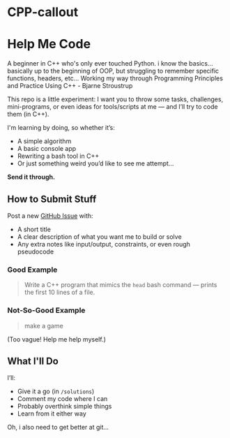 # CPP-callout

# Help Me Code

A beginner in C++ who's only ever touched Python. i know the basics... basically up to the beginning of OOP, but struggling to remember specific functions, headers, etc... Working my way through Programming
Principles and Practice Using C++ - Bjarne Stroustrup

This repo is a little experiment: I want you to throw some tasks, challenges, mini-programs, or even ideas for tools/scripts at me — and I’ll try to code them (in C++).

I'm learning by doing, so whether it’s:
- A simple algorithm
- A basic console app
- Rewriting a bash tool in C++
- Or just something weird you’d like to see me attempt…

**Send it through.**

## How to Submit Stuff

Post a new [GitHub Issue](https://github.com/abrahaml01/CPP-callout/issues) with:
- A short title
- A clear description of what you want me to build or solve
- Any extra notes like input/output, constraints, or even rough pseudocode

### Good Example
> Write a C++ program that mimics the `head` bash command — prints the first 10 lines of a file.

### Not-So-Good Example
> make a game

(Too vague! Help me help myself.)

## What I'll Do

I’ll:
- Give it a go (in `/solutions`)
- Comment my code where I can
- Probably overthink simple things
- Learn from it either way

Oh, i also need to get better at git...
